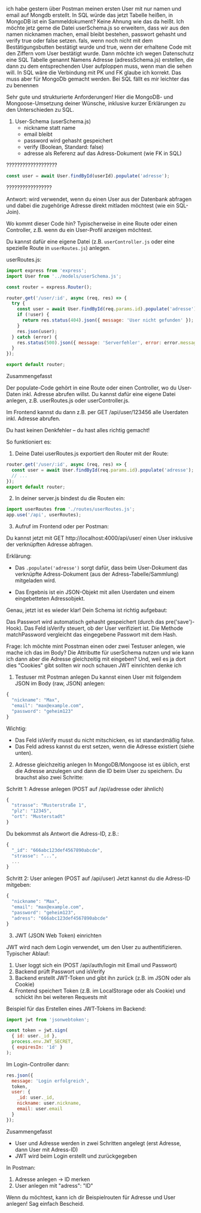 ich habe gestern über Postman meinen ersten User mit nur namen und email auf Mongdb erstellt. In SQL würde das jetzt Tabelle heißen, in MongoDB ist ein Sammeldokument? Keine Ahnung wie das da heißt. Ich möchte jetz gerne die Datei userSchema.js so erweitern, dass wir aus den namen nicknamen machen, email bleibt bestehen, passwort gehasht und verify true oder false setzen. fals, wenn noch nicht mit dem Bestätigungsbutten bestätigt wurde und true, wenn der erhaltene Code mit den Ziffern vom User bestätigt wurde. Dann möchte ich wegen Datenschutz eine SQL Tabelle genannt Namens Adresse (adressSchema.js) erstellen, die dann zu dem entsprechenden User aufploppen muss, wenn man die sehen will. In SQL wäre die Verbindung mit PK und FK glaube ich korrekt. Das muss aber für MongoDb gemacht werden. Bei SQL fällt es mir leichter das zu benennen


Sehr gute und strukturierte Anforderungen!
Hier die MongoDB- und Mongoose-Umsetzung deiner Wünsche, inklusive kurzer Erklärungen zu den Unterschieden zu SQL.


1. User-Schema (userSchema.js)
    * nickname statt name
    * email bleibt
    * password wird gehasht gespeichert
    * verify (Boolean, Standard: false)
    * adresse als Referenz auf das Adress-Dokument (wie FK in SQL)


???????????????????
```js
const user = await User.findById(userId).populate('adresse');
``` 
?????????????????

Antwort:
wird verwendet, wenn du einen User aus der Datenbank abfragen und dabei die zugehörige Adresse direkt mitladen möchtest (wie ein SQL-Join).

Wo kommt dieser Code hin?
Typischerweise in eine Route oder einen Controller, z.B. wenn du ein User-Profil anzeigen möchtest.

Du kannst dafür eine eigene Datei (z.B. `userController.js` oder eine spezielle Route in `userRoutes.js`) anlegen.

userRoutes.js:
```js
import express from 'express';
import User from '../models/userSchema.js';

const router = express.Router();

router.get('/user/:id', async (req, res) => {
  try {
    const user = await User.findById(req.params.id).populate('adresse');
    if (!user) {
      return res.status(404).json({ message: 'User nicht gefunden' });
    }
    res.json(user);
  } catch (error) {
    res.status(500).json({ message: 'Serverfehler', error: error.message });
  }
});

export default router;
```


Zusammengefasst

Der populate-Code gehört in eine Route oder einen Controller, wo du User-Daten inkl. Adresse abrufen willst.
Du kannst dafür eine eigene Datei anlegen, z.B. userRoutes.js oder userController.js.

Im Frontend kannst du dann z.B. per GET /api/user/123456 alle Userdaten inkl. Adresse abrufen.


Du hast keinen Denkfehler – du hast alles richtig gemacht!

So funktioniert es:
1. Deine Datei userRoutes.js exportiert den Router mit der Route:
```js
router.get('/user/:id', async (req, res) => {
  const user = await User.findById(req.params.id).populate('adresse');
  // ...
});
export default router;
```
2. In deiner server.js bindest du die Routen ein:
```js
import userRoutes from './routes/userRoutes.js';
app.use('/api', userRoutes);
```

3. Aufruf im Frontend oder per Postman:

Du kannst jetzt mit
GET http://localhost:4000/api/user/<userId>
einen User inklusive der verknüpften Adresse abfragen.

Erklärung:

* Das `.populate('adresse')` sorgt dafür, dass beim User-Dokument das verknüpfte Adress-Dokument (aus der Adress-Tabelle/Sammlung) mitgeladen wird.

* Das Ergebnis ist ein JSON-Objekt mit allen Userdaten und einem eingebetteten Adressobjekt.



Genau, jetzt ist es wieder klar!
Dein Schema ist richtig aufgebaut:

Das Passwort wird automatisch gehasht gespeichert (durch das pre('save')-Hook).
Das Feld isVerify steuert, ob der User verifiziert ist.
Die Methode matchPassword vergleicht das eingegebene Passwort mit dem Hash.



Frage: Ich möchte mint Posstman einen oder zwei Testuser anlegen, wie mache ich das im Body? Die Attributte für userSchema nutzen und wie kann ich dann aber die Adresse gleichzeitig mit eingeben? Und, weil es ja dort dies "Cookies" gibt sollten wir noch schauen JWT einrichten denke ich

1. Testuser mit Postman anlegen
Du kannst einen User mit folgendem JSON im Body (raw, JSON) anlegen:

```js
{
  "nickname": "Max",
  "email": "max@example.com",
  "password": "geheim123"
}
```
Wichtig:

* Das Feld isVerify musst du nicht mitschicken, es ist standardmäßig false.
* Das Feld adress kannst du erst setzen, wenn die Adresse existiert (siehe unten).


2. Adresse gleichzeitig anlegen
In MongoDB/Mongoose ist es üblich, erst die Adresse anzulegen und dann die ID beim User zu speichern.
Du brauchst also zwei Schritte:


Schritt 1: Adresse anlegen (POST auf /api/adresse oder ähnlich)
```js
{
  "strasse": "Musterstraße 1",
  "plz": "12345",
  "ort": "Musterstadt"
}
```

Du bekommst als Antwort die Adress-ID, z.B.:
```js
{
  "_id": "666abc123def4567890abcde",
  "strasse": "...",
  ...
}
```
Schritt 2: User anlegen (POST auf /api/user)
Jetzt kannst du die Adress-ID mitgeben:
```js
{
  "nickname": "Max",
  "email": "max@example.com",
  "password": "geheim123",
  "adress": "666abc123def4567890abcde"
}
```

3. JWT (JSON Web Token) einrichten

JWT wird nach dem Login verwendet, um den User zu authentifizieren.
Typischer Ablauf:

1. User loggt sich ein (POST /api/auth/login mit Email und Passwort)
2. Backend prüft Passwort und isVerify
3. Backend erstellt JWT-Token und gibt ihn zurück (z.B. im JSON oder als Cookie)
4. Frontend speichert Token (z.B. im LocalStorage oder als Cookie) und schickt ihn bei weiteren Requests mit


Beispiel für das Erstellen eines JWT-Tokens im Backend:

```js
import jwt from 'jsonwebtoken';

const token = jwt.sign(
  { id: user._id },
  process.env.JWT_SECRET,
  { expiresIn: '1d' }
);
```

Im Login-Controller dann:

```js
res.json({
  message: 'Login erfolgreich',
  token,
  user: {
    _id: user._id,
    nickname: user.nickname,
    email: user.email
  }
});
```

Zusammengefasst

* User und Adresse werden in zwei Schritten angelegt (erst Adresse, dann User mit Adress-ID)
* JWT wird beim Login erstellt und zurückgegeben

In Postman:

1. Adresse anlegen → ID merken
2. User anlegen mit "adress": "ID"

Wenn du möchtest, kann ich dir Beispielrouten für Adresse und User anlegen! Sag einfach Bescheid.